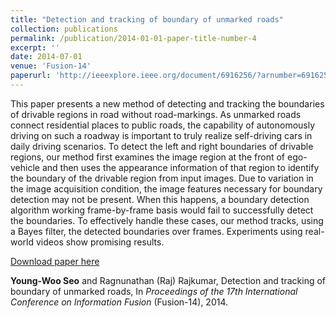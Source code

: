 ```yaml
---
title: "Detection and tracking of boundary of unmarked roads"
collection: publications
permalink: /publication/2014-01-01-paper-title-number-4
excerpt: ''
date: 2014-07-01
venue: 'Fusion-14'
paperurl: 'http://ieeexplore.ieee.org/document/6916256/?arnumber=6916256'
---
```

This paper presents a new method of detecting and tracking the boundaries of drivable regions in road without road-markings. As unmarked roads connect residential places to public roads, the capability of autonomously driving on such a roadway is important to truly realize self-driving cars in daily driving scenarios. To detect the left and right boundaries of drivable regions, our method first examines the image region at the front of ego-vehicle and then uses the appearance information of that region to identify the boundary of the drivable region from input images. Due to variation in the image acquisition condition, the image features necessary for boundary detection may not be present. When this happens, a boundary detection algorithm working frame-by-frame basis would fail to successfully detect the boundaries. To effectively handle these cases, our method tracks, using a Bayes filter, the detected boundaries over frames. Experiments using real-world videos show promising results.

[Download paper here](http://ieeexplore.ieee.org/document/6916256/?arnumber=6916256)

**Young-Woo Seo** and Ragnunathan (Raj) Rajkumar, Detection and tracking of boundary of unmarked roads, In <i>Proceedings of the 17th International Conference on Information Fusion</i> (Fusion-14), 2014. 